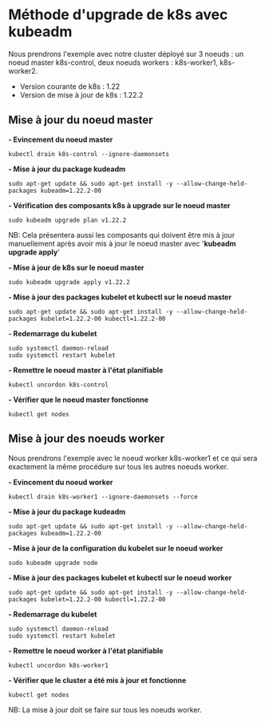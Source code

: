 # Méthode d'upgrade de k8s avec kubeadm
Nous prendrons l'exemple avec notre cluster déployé sur 3 noeuds : un noeud master k8s-control, deux noeuds workers : k8s-worker1, k8s-worker2.

- Version courante de k8s : 1.22<br>
- Version de mise à jour de k8s : 1.22.2

## Mise à jour du noeud master
**- Evincement du noeud master**
```
kubectl drain k8s-control --ignore-daemonsets
```

**- Mise à jour du package kudeadm**
```
sudo apt-get update && sudo apt-get install -y --allow-change-held-packages kubeadm=1.22.2-00
```

**- Vérification des composants k8s à upgrade sur le noeud master**
```
sudo kubeadm upgrade plan v1.22.2
```

NB: Cela présentera aussi les composants qui doivent être mis à jour manuellement après avoir mis à jour le noeud master avec '**kubeadm upgrade apply**'

**- Mise à jour de k8s sur le noeud master**
```
sudo kubeadm upgrade apply v1.22.2
```

**- Mise à jour des packages kubelet et kubectl sur le noeud master**
```
sudo apt-get update && sudo apt-get install -y --allow-change-held-packages kubelet=1.22.2-00 kubectl=1.22.2-00
```

**- Redemarrage du kubelet**
```
sudo systemctl daemon-reload
sudo systemctl restart kubelet
```

**- Remettre le noeud master à l'état planifiable**
```
kubectl uncordon k8s-control
```

**- Vérifier que le noeud master fonctionne**
```
kubectl get nodes
```

## Mise à jour des noeuds worker
Nous prendrons l'exemple avec le noeud worker k8s-worker1 et ce qui sera exactement la même procédure sur tous les autres noeuds worker.

**- Evincement du noeud worker**
```
kubectl drain k8s-worker1 --ignore-daemonsets --force
```

**- Mise à jour du package kudeadm**
```
sudo apt-get update && sudo apt-get install -y --allow-change-held-packages kubeadm=1.22.2-00
```

**- Mise à jour de la configuration du kubelet sur le noeud worker**
```
sudo kubeadm upgrade node
```

**- Mise à jour des packages kubelet et kubectl sur le noeud worker**
```
sudo apt-get update && sudo apt-get install -y --allow-change-held-packages kubelet=1.22.2-00 kubectl=1.22.2-00
```

**- Redemarrage du kubelet**
```
sudo systemctl daemon-reload
sudo systemctl restart kubelet
```

**- Remettre le noeud worker à l'état planifiable**
```
kubectl uncordon k8s-worker1 
```

**- Vérifier que le cluster a été mis à jour et fonctionne**
```
kubectl get nodes
```

NB: La mise à jour doit se faire sur tous les noeuds worker.